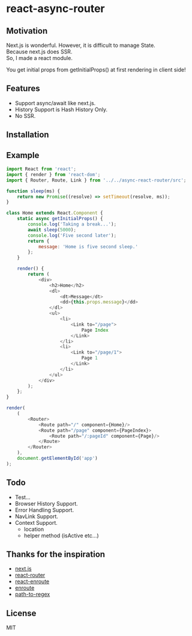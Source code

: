 # react-async-router

## Motivation
Next.js is wonderful. However, it is difficult to manage State.   
Because next.js does SSR.  
So, I made a react module.

You get initial props from getInitialProps() at first rendering in client side!

## Features
+ Support async/await like next.js.
+ History Support is Hash History Only.
+ No SSR.

## Installation

## Example
```javascript
import React from 'react';
import { render } from 'react-dom';
import { Router, Route, Link } from '../../async-react-router/src';

function sleep(ms) {
    return new Promise((resolve) => setTimeout(resolve, ms));
}

class Home extends React.Component {
    static async getInitialProps() {
        console.log('Taking a break...');
        await sleep(5000);
        console.log('Five second later');
        return {
            message: 'Home is five second sleep.'
        };
    }

    render() {
        return (
            <div>
                <h2>Home</h2>
                <dl>
                    <dt>Message</dt>
                    <dd>{this.props.message}</dd>
                </dl>
                <ul>
                    <li>
                        <Link to="/page">
                            Page Index
                        </Link>
                    </li>
                    <li>
                        <Link to="/page/1">
                            Page 1
                        </Link>
                    </li>
                </ul>
            </div>
        );
    };
}

render(
    (
        <Router>
            <Route path="/" component={Home}/>
            <Route path="/page" component={PageIndex}>
                <Route path="/:pageId" component={Page}/>
            </Route>
        </Router>
    ),
    document.getElementById('app')
);
```


## Todo
+ Test...
+ Browser History Support.
+ Error Handling Support.
+ NavLink Support.
+ Context Support.
     + location
     + helper method (isActive etc...)

## Thanks for the inspiration
+ [next.js](https://github.com/zeit/next.js/)
+ [react-router](https://github.com/ReactTraining/react-router)
+ [react-enroute](https://github.com/tj/react-enroute)
+ [enroute](https://github.com/lapwinglabs/enroute)
+ [path-to-regex](https://github.com/pillarjs/path-to-regexp)

## License

MIT